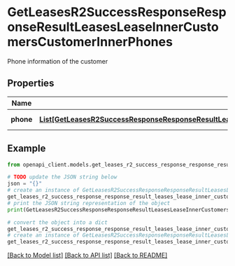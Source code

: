 # GetLeasesR2SuccessResponseResponseResultLeasesLeaseInnerCustomersCustomerInnerPhones

Phone information of the customer

## Properties

Name | Type | Description | Notes
------------ | ------------- | ------------- | -------------
**phone** | [**List[GetLeasesR2SuccessResponseResponseResultLeasesLeaseInnerCustomersCustomerInnerPhonesPhoneInner]**](GetLeasesR2SuccessResponseResponseResultLeasesLeaseInnerCustomersCustomerInnerPhonesPhoneInner.md) | List of phones | 

## Example

```python
from openapi_client.models.get_leases_r2_success_response_response_result_leases_lease_inner_customers_customer_inner_phones import GetLeasesR2SuccessResponseResponseResultLeasesLeaseInnerCustomersCustomerInnerPhones

# TODO update the JSON string below
json = "{}"
# create an instance of GetLeasesR2SuccessResponseResponseResultLeasesLeaseInnerCustomersCustomerInnerPhones from a JSON string
get_leases_r2_success_response_response_result_leases_lease_inner_customers_customer_inner_phones_instance = GetLeasesR2SuccessResponseResponseResultLeasesLeaseInnerCustomersCustomerInnerPhones.from_json(json)
# print the JSON string representation of the object
print(GetLeasesR2SuccessResponseResponseResultLeasesLeaseInnerCustomersCustomerInnerPhones.to_json())

# convert the object into a dict
get_leases_r2_success_response_response_result_leases_lease_inner_customers_customer_inner_phones_dict = get_leases_r2_success_response_response_result_leases_lease_inner_customers_customer_inner_phones_instance.to_dict()
# create an instance of GetLeasesR2SuccessResponseResponseResultLeasesLeaseInnerCustomersCustomerInnerPhones from a dict
get_leases_r2_success_response_response_result_leases_lease_inner_customers_customer_inner_phones_from_dict = GetLeasesR2SuccessResponseResponseResultLeasesLeaseInnerCustomersCustomerInnerPhones.from_dict(get_leases_r2_success_response_response_result_leases_lease_inner_customers_customer_inner_phones_dict)
```
[[Back to Model list]](../README.md#documentation-for-models) [[Back to API list]](../README.md#documentation-for-api-endpoints) [[Back to README]](../README.md)


